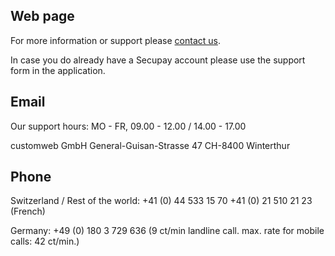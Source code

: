 ## Web page
 
For more information or support please <a href="https://en.Secupay.com/about-Secupay/support?_ga=2.171642464.1523640132.1674037856-1834608674.1611572458" target="_blank">contact us</a>. 

In case you do already have a Secupay account please use the support form in the application.
 
## Email

Our support hours:
MO - FR, 09.00 - 12.00 / 14.00 - 17.00

customweb GmbH
General-Guisan-Strasse 47
CH-8400 Winterthur

 
## Phone
 
Switzerland / Rest of the world:
+41 (0) 44 533 15 70
+41 (0) 21 510 21 23 (French)

Germany:
+49 (0) 180 3 729 636
(9 ct/min landline call. max. rate for mobile calls: 42 ct/min.)

